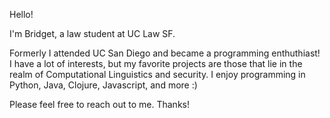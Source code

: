 Hello! 

I'm Bridget, a law student at UC Law SF. 

Formerly I attended UC San Diego and became a programming enthuthiast! I have a lot of interests, but my favorite projects are those that lie in the realm of Computational Linguistics and security. I enjoy programming in Python, Java, Clojure, Javascript, and more :) 

Please feel free to reach out to me.  Thanks!
